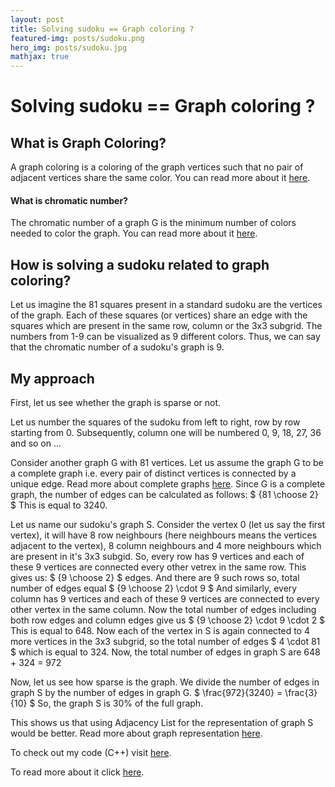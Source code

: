 ```yaml
---
layout: post
title: Solving sudoku == Graph coloring ?
featured-img: posts/sudoku.png
hero_img: posts/sudoku.jpg
mathjax: true
---
```

# Solving sudoku == Graph coloring ?

## What is Graph Coloring?

A graph coloring is a coloring of the graph vertices such that no pair of adjacent vertices share the same color. You can read more about it [here](https://www.geeksforgeeks.org/graph-coloring-applications/).

#### What is chromatic number?
The chromatic number of a graph G is the minimum number of colors needed to color the graph. You can read more about it [here](http://mathworld.wolfram.com/ChromaticNumber.html).

## How is solving a sudoku related to graph coloring?

Let us imagine the 81 squares present in a standard sudoku are the vertices of the graph. Each of these squares (or vertices) share an edge with the squares which are present in the same row, column or the 3x3 subgrid. The numbers from 1-9 can be visualized as 9 different colors. Thus, we can say that the chromatic number of a sudoku's graph is 9.

## My approach

First, let us see whether the graph is sparse or not.

Let us number the squares of the sudoku from left to right, row by row starting from 0. Subsequently, column one will be numbered 0, 9, 18, 27, 36 and so on ...

Consider another graph G with 81 vertices. Let us assume the graph G to be a complete graph i.e. every pair of distinct vertices is connected by a unique edge. Read more about complete graphs [here](https://en.wikipedia.org/wiki/Complete_graph).
Since G is a complete graph, the number of edges can be calculated as follows:
            $ {81 \choose 2} $
This is equal to 3240.

Let us name our sudoku's graph S. Consider the vertex 0 (let us say the first vertex), it will have 8 row neighbours (here neighbours means the vertices adjacent to the vertex), 8 column neighbours and 4 more neighbours which are present in it's 3x3 subgid.
So, every row has 9 vertices and each of these 9 vertices are connected every other vetrex in the same row. This gives us:
            $ {9 \choose 2} $
edges. And there are 9 such rows so, total number of edges equal
            $ {9 \choose 2} \cdot 9 $
And similarly, every column has 9 vertices and each of these 9 vertices are connected to every other vertex in the same column. Now the total number of edges including both row edges and column edges give us
            $ {9 \choose 2} \cdot 9 \cdot 2 $
This is equal to 648.
Now each of the vertex in S is again connected to 4 more vertices in the 3x3 subgrid, so the total number of edges
            $ 4 \cdot 81 $
which is equal to 324.
Now, the total number of edges in graph S are
             648 + 324 = 972

Now, let us see how sparse is the graph. We divide the number of edges in graph S by the number of edges in graph G.
            $ \frac{972}{3240} = \frac{3}{10} $
So, the graph S is 30% of the full graph.

This shows us that using Adjacency List for the representation of graph S would be better. Read more about graph representation [here](https://www.geeksforgeeks.org/graph-and-its-representations/).

To check out my code (C++) visit [here](https://github.com/swastishreya/solvingSudoku_graphColoring).

To read more about it click [here](http://pi.math.cornell.edu/~mec/Summer2009/meerkamp/Site/Sudokus_as_Graphs.html).
